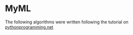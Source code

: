 # MyML
The following algorithms were written following the tutorial on [pythonprogramming.net](https://pythonprogramming.net/machine-learning-tutorials/)
